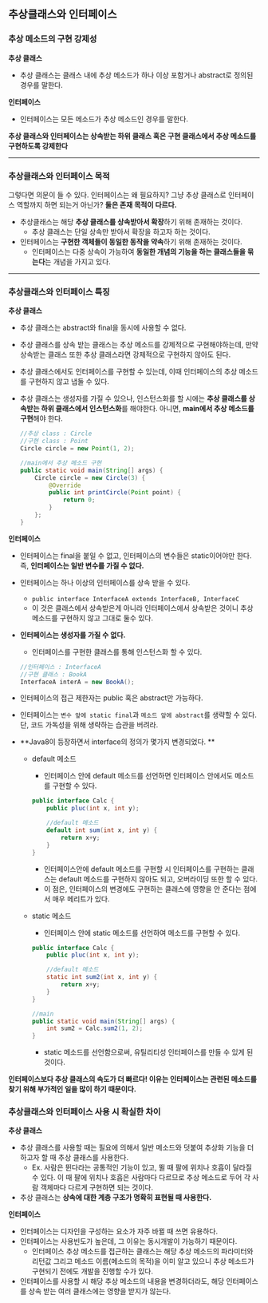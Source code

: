 ## 추상클래스와 인터페이스

### 추상 메소드의 구현 강제성

**추상 클래스**

- 추상 클래스는 클래스 내에 추상 메소드가 하나 이상 포함거나 abstract로 정의된 경우를 말한다.

**인터페이스**

- 인터페이스는 모든 메소드가 추상 메소드인 경우를 말한다.

**추상 클래스와 인터페이스는 상속받는 하위 클래스 혹은 구현 클래스에서 추상 메소드를 구현하도록 강제한다**



---

### 추상클래스와 인터페이스 목적

그렇다면 의문이 들 수 있다. 인터페이스는 왜 필요하지? 그냥 추상 클래스로 인터페이스 역할까지 하면 되는거 아닌가? **둘은 존재 목적이 다르다.**

- 추상클래스는 해당 **추상 클래스를 상속받아서 확장**하기 위해 존재하는 것이다.
  - 추상 클래스는 단일 상속만 받아서 확장을 하고자 하는 것이다.
- 인터페이스는 **구현한 객체들이 동일한 동작을 약속**하기 위해 존재하는 것이다.
  - 인터페이스는 다중 상속이 가능하여 **동일한 개념의 기능을 하는 클래스들을 묶는다**는 개념을 가지고 있다.

---

### 추상클래스와 인터페이스 특징

**추상 클래스**

- 추상 클래스는 abstract와 final을 동시에 사용할 수 없다.

- 추상 클래스를 상속 받는 클래스는 추상 메소드를 강제적으로 구현해야하는데, 만약 상속받는 클래스 또한 추상 클래스라면 강제적으로 구현하지 않아도 된다.

- 추상 클래스에서도 인터페이스를 구현할 수 있는데, 이때 인터페이스의 추상 메소드를 구현하지 않고 냅둘 수 있다.

- 추상 클래스는 생성자를 가질 수 있으나, 인스턴스화를 할 시에는 **추상 클래스를 상속받는 하위 클래스에서 인스턴스화**를 해야한다. 아니면, **main에서 추상 메소드를 구현**해야 한다.

  ```java
  //추상 class : Circle
  //구현 class : Point
  Circle circle = new Point(1, 2);
  
  //main에서 추상 메소드 구현
  public static void main(String[] args) {
      Circle circle = new Circle(3) {
          @Override
          public int printCircle(Point point) {
              return 0;
          }
      };
  }
  ```



**인터페이스**

- 인터페이스는 final을 붙일 수 없고, 인터페이스의 변수들은 static이어야만 한다. 즉, **인터페이스는 일반 변수를 가질 수 없다.**

- 인터페이스는 하나 이상의 인터페이스를 상속 받을 수 있다.

  -  `public interface InterfaceA extends InterfaceB, InterfaceC`
  - 이 것은 클래스에서 상속받은게 아니라 인터페이스에서 상속받은 것이니 추상 메소드를 구현하지 않고 그대로 둘수 있다.

- **인터페이스는 생성자를 가질 수 없다.**

  - 인터페이스를 구현한 클래스를 통해 인스턴스화 할 수 있다.

  ```java
  //인터페이스 : InterfaceA
  //구현 클래스 : BookA
  InterfaceA interA = new BookA();
  ```

- 인터페이스의 접근 제한자는 public 혹은 abstract만 가능하다.

- 인터페이스는 `변수 앞에 static final`과 `메소드 앞에 abstract`를 생략할 수 있다. 단, 코드 가독성을 위해 생략하는 습관을 버려라.

- **Java8이 등장하면서 interface의 정의가 몇가지 변경되었다. **

  - default 메소드

    - 인터페이스 안에 default 메소드를 선언하면 인터페이스 안에서도 메소드를 구현할 수 있다.

    ```java
    public interface Calc {
        public pluc(int x, int y);

        //default 메소드
        default int sum(int x, int y) {
            return x+y;
        }
    }
    ```

    - 인터페이스안에 default 메소드를 구현할 시 인터페이스를 구현하는 클래스는 default 메소드를 구현하지 않아도 되고, 오버라이딩 또한 할 수 있다.
    - 이 점은, 인터페이스의 변경에도 구현하는 클래스에 영향을 안 준다는 점에서 매우 메리트가 있다.

  - static 메소드

    - 인터페이스 안에 static 메소드를 선언하여 메소드를 구현할 수 있다.

    ```java
    public interface Calc {
        public pluc(int x, int y);

        //default 메소드
        static int sum2(int x, int y) {
            return x+y;
        }
    }

    //main
    public static void main(String[] args) {
        int sum2 = Calc.sum2(1, 2);
    }
    ```

    - static 메소드를 선언함으로써, 유틸리티성 인터페이스를 만들 수 있게 된 것이다.

  


**인터페이스보다 추상 클래스의 속도가 더 빠르다! 이유는 인터페이스는 관련된 메소드를 찾기 위해 부가적인 일을 많이 하기 때문이다.**



### 추상클래스와 인터페이스 사용 시 확실한 차이

**추상 클래스**

- 추상 클래스를 사용할 때는 필요에 의해서 일반 메소드와 덧붙여 추상화 기능을 더하고자 할 때 추상 클래스를 사용한다.
  - Ex. 사람은 뛴다라는 공통적인 기능이 있고, 뛸 때 팔에 위치나 호흡이 달라질 수 있다. 이 때 팔에 위치나 호흡은 사람마다 다르므로 추상 메소드로 두어  각 사람 객체마다 다르게 구현하면 되는 것이다.
- 추상 클래스는 **상속에 대한 계층 구조가 명확히 표현될 때 사용한다.**



**인터페이스**

- 인터페이스는 디자인을 구성하는 요소가 자주 바뀔 때 쓰면 유용하다.
- 인터페이스는 사용빈도가 높은데, 그 이유는 동시개발이 가능하기 때문이다.
  - 인터페이스 추상 메소드를 접근하는 클래스는 해당 추상 메소드의 파라미터와 리턴값 그리고 메소드 이름(메소드의 목적)을 이미 알고 있으니 추상 메소드가 구현되기 전에도 개발을 진행할 수가 있다.
- 인터페이스를 사용할 시 해당 추상 메소드의 내용을 변경하더라도, 해당 인터페이스를 상속 받는 여러 클래스에는 영향을 받지가 않는다.
